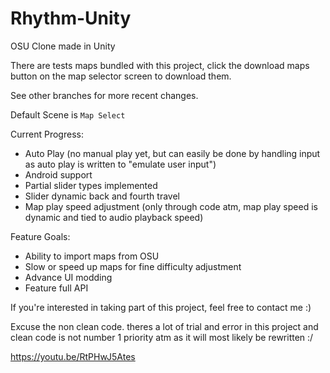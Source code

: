 # Rhythm-Unity
OSU Clone made in Unity

There are tests maps bundled with this project, click the download maps button on the map selector screen to download them.

See other branches for more recent changes.

Default Scene is `Map Select`

Current Progress: 
* Auto Play (no manual play yet, but can easily be done by handling input as auto play is written to "emulate user input")
* Android support
* Partial slider types implemented
* Slider dynamic back and fourth travel
* Map play speed adjustment (only through code atm, map play speed is dynamic and tied to audio playback speed)


Feature Goals:

* Ability to import maps from OSU
* Slow or speed up maps for fine difficulty adjustment
* Advance UI modding
* Feature full API

If you're interested in taking part of this project, feel free to contact me :)

Excuse the non clean code. theres a lot of trial and error in this project and clean code is not number 1 priority atm as it will most likely be rewritten :/

https://youtu.be/RtPHwJ5Ates
